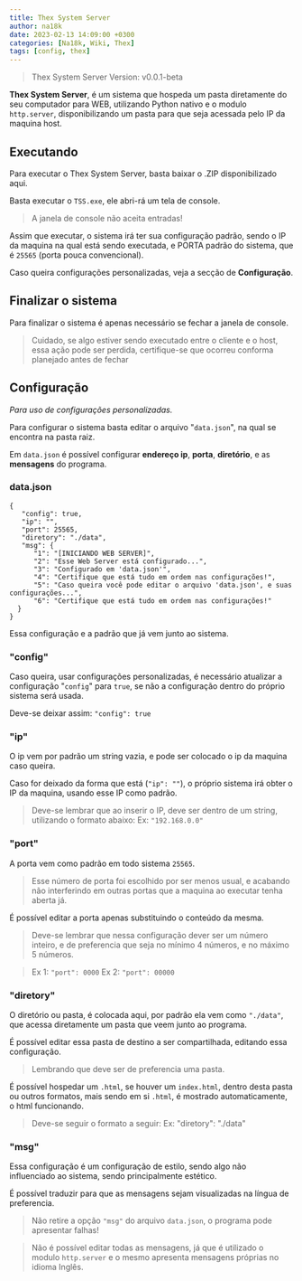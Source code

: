 ```yaml
---
title: Thex System Server
author: na18k
date: 2023-02-13 14:09:00 +0300
categories: [Na18k, Wiki, Thex]
tags: [config, thex]
---
```


> Thex System Server
> Version: v0.0.1-beta

**Thex System Server**, é um sistema que hospeda um pasta diretamente do seu computador para WEB, utilizando Python nativo e o modulo `http.server`, disponibilizando um pasta para que seja acessada pelo IP da maquina host.

## Executando
Para executar o Thex System Server, basta baixar o .ZIP disponibilizado aqui.

Basta executar o `TSS.exe`, ele abri-rá um tela de console.

> A janela de console não aceita entradas!

Assim que executar, o sistema irá ter sua configuração padrão, sendo o IP da maquina na qual está sendo executada, e PORTA padrão do sistema, que é `25565` (porta pouca convencional).

Caso queira configurações personalizadas, veja a secção de **Configuração**.

## Finalizar o sistema
Para finalizar o sistema é apenas necessário se fechar a janela de console.
> Cuidado, se algo estiver sendo executado entre o cliente e o host, essa ação pode ser perdida, certifique-se que ocorreu conforma planejado antes de fechar

## Configuração 
*Para uso de configurações personalizadas.*

Para configurar o sistema basta editar o arquivo "`data.json`", na qual se encontra na pasta raiz.

Em `data.json` é possível configurar **endereço ip**, **porta**, **diretório**, e as **mensagens** do programa.

### data.json
    {  
       "config": true,  
       "ip": "",  
       "port": 25565,  
       "diretory": "./data",  
       "msg": {  
          "1": "[INICIANDO WEB SERVER]",  
          "2": "Esse Web Server está configurado...",  
          "3": "Configurado em 'data.json'",  
          "4": "Certifique que está tudo em ordem nas configurações!",  
          "5": "Caso queira você pode editar o arquivo 'data.json', e suas configurações...",  
          "6": "Certifique que está tudo em ordem nas configurações!"  
      }  
    }

Essa configuração e a padrão que já vem junto ao sistema.

### "config"
Caso queira, usar configurações personalizadas, é necessário atualizar a configuração "`config`" para `true`, se não a configuração dentro do próprio sistema será usada.

Deve-se deixar assim: `"config": true`

### "ip"

O ip vem por padrão um string vazia, e pode ser colocado o ip da maquina caso queira.

Caso for deixado da forma que está (`"ip": ""`), o próprio sistema irá obter o IP da maquina, usando esse IP como padrão.

> Deve-se lembrar que ao inserir o IP, deve ser dentro de um string, utilizando o formato abaixo:
> Ex: `"192.168.0.0"`

### "port"

A porta vem como padrão em todo sistema `25565`.
> Esse número de porta foi escolhido por ser menos usual, e acabando não interferindo em outras portas que a maquina ao executar tenha aberta já.

É possível editar a porta apenas substituindo o conteúdo da mesma.

> Deve-se lembrar que nessa configuração dever ser um número inteiro, e de preferencia que seja no mínimo 4 números, e no máximo 5 números.

> Ex 1: `"port": 0000`
> Ex 2: `"port": 00000`


### "diretory"
O diretório ou pasta, é colocada aqui, por padrão ela vem como `"./data"`, que acessa diretamente um pasta que veem junto ao programa.

É possível editar essa pasta de destino a ser compartilhada, editando essa configuração.

> Lembrando que deve ser de preferencia uma pasta.

É possível hospedar um `.html`, se houver um `index.html`, dentro desta pasta ou outros formatos, mais sendo em si `.html`, é mostrado automaticamente, o html funcionando.

> Deve-se seguir o formato a seguir:
> Ex: "diretory": "./data"

### "msg"
Essa configuração é um configuração de estilo, sendo algo não influenciado ao sistema, sendo principalmente estético.

É possível traduzir para que as mensagens sejam visualizadas na língua de preferencia.

> Não retire a opção `"msg"` do arquivo `data.json`, o programa pode apresentar falhas!

> Não é possível editar todas as mensagens, já que é utilizado o modulo `http.server` e o mesmo apresenta mensagens próprias no idioma Inglês.
